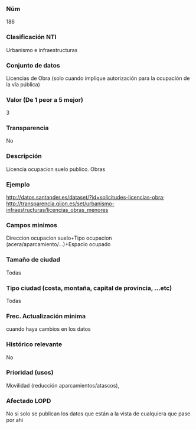 ### Núm
186
### Clasificación NTI
Urbanismo e infraestructuras
### Conjunto de datos
Licencias de Obra (solo cuando implique autorización para la ocupación de la vía pública)
### Valor (De 1 peor a 5 mejor)
3
### Transparencia
No
### Descripción
Licencia ocupacion suelo publico. Obras
### Ejemplo
http://datos.santander.es/dataset/?id=solicitudes-licencias-obra; http://transparencia.gijon.es/set/urbanismo-infraestructuras/licencias_obras_menores
### Campos minimos
Direccion ocupacion suelo+Tipo ocupacion (acera/aparcamiento/…)+Espacio ocupado
### Tamaño de ciudad
Todas
### Tipo ciudad (costa, montaña, capital de provincia, …etc)
Todas
### Frec. Actualización minima
cuando haya cambios en los datos
### Histórico relevante
No
### Prioridad (usos)
Movilidad (reducción aparcamientos/atascos),
### Afectado LOPD
No si solo se publican los datos que están a la vista de cualquiera que pase por ahí

